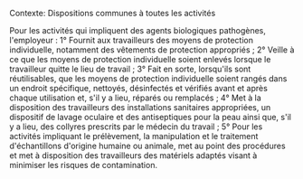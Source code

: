 Contexte: Dispositions communes à toutes les activités

Pour les activités qui impliquent des agents biologiques pathogènes, l'employeur : 1° Fournit aux travailleurs des moyens de protection individuelle, notamment des vêtements de protection appropriés ; 2° Veille à ce que les moyens de protection individuelle soient enlevés lorsque le travailleur quitte le lieu de travail ; 3° Fait en sorte, lorsqu'ils sont réutilisables, que les moyens de protection individuelle soient rangés dans un endroit spécifique, nettoyés, désinfectés et vérifiés avant et après chaque utilisation et, s'il y a lieu, réparés ou remplacés ; 4° Met à la disposition des travailleurs des installations sanitaires appropriées, un dispositif de lavage oculaire et des antiseptiques pour la peau ainsi que, s'il y a lieu, des collyres prescrits par le médecin du travail ; 5° Pour les activités impliquant le prélèvement, la manipulation et le traitement d'échantillons d'origine humaine ou animale, met au point des procédures et met à disposition des travailleurs des matériels adaptés visant à minimiser les risques de contamination.